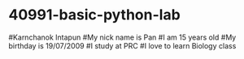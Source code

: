 # 40991-basic-python-lab
#Karnchanok Intapun
#My nick name is Pan
#I am 15 years old
#My birthday is 19/07/2009
#I study at PRC
#I love to learn Biology class 